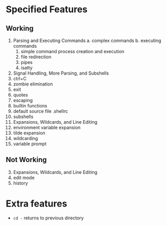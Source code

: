 # Specified Features

## Working

1. Parsing and Executing Commands
  a. complex commands
  b. executing commands
    1. simple command process creation and execution
    2. file redirection
    3. pipes
    4. isatty
2. Signal Handling, More Parsing, and Subshells
  1. ctrl+C
  2. zombie elimination
  3. exit
  4. quotes
  5. escaping
  6. builtin functions
  7. default source file .shellrc
  8. subshells
3. Expansions, Wildcards, and Line Editing
  1. environment variable expansion
  2. tilde expansion
  3. wildcarding
  7. variable prompt

## Not Working

3. Expansions, Wildcards, and Line Editing
  4. edit mode
  5. history

# Extra features

- `cd -` returns to previous directory
